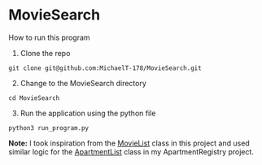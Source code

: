 # MovieSearch

How to run this program 


1. Clone the repo 
```
git clone git@github.com:MichaelT-178/MovieSearch.git
```


2. Change to the MovieSearch directory 
```
cd MovieSearch
```


3. Run the application using the python file
```
python3 run_program.py
```

**Note:** I took inspiration from the [MovieList](https://github.com/MichaelT-178/MovieSearch/blob/main/src/MovieList.java) class in this project and used similar 
logic for the [ApartmentList](https://github.com/MichaelT-178/ApartmentRegistry/blob/main/src/ApartmentList.java) class in my ApartmentRegistry project.